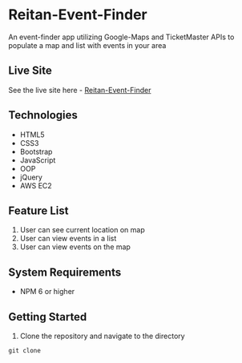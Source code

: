 # Reitan-Event-Finder
An event-finder app utilizing Google-Maps and TicketMaster APIs to populate a map and list with events in your area
## Live Site
See the live site here - [Reitan-Event-Finder](https://reitan-event-finder.nathanreitan.com/)
## Technologies
* HTML5 
* CSS3
* Bootstrap
* JavaScript
* OOP
* jQuery
* AWS EC2
## Feature List
1. User can see current location on map
2. User can view events in a list
3. User can view events on the map
## System Requirements
* NPM 6 or higher
## Getting Started
1. Clone the repository and navigate to the directory
```shell
git clone 
